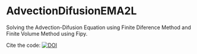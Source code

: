 # AdvectionDifusionEMA2L
Solving the Advection-Difusion Equation using Finite Diference Method and Finite Volume Method using Fipy.

Cite the code: [![DOI](https://zenodo.org/badge/686163568.svg)](https://zenodo.org/badge/latestdoi/686163568)

